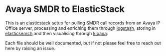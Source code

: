 # Avaya SMDR to ElasticStack

This is an [elasticstack][elasticstack] setup for pulling SMDR call records from an Avaya IP Office server, processing and enriching them through [logstash][logstash], storing in [elasticsearch][elasticsearch] and then visualising through [kibana][kibana].

[logstash]: <https://www.elastic.co/products/logstash>
[kibana]: <https://www.elastic.co/products/kibana>
[elasticsearch]: <https://www.elastic.co/products/enterprise-search>
[elasticstack]: <https://www.elastic.co/products/elastic-stack>

Each file should be well documented, but if not please feel free to reach out here by raising an issue.
